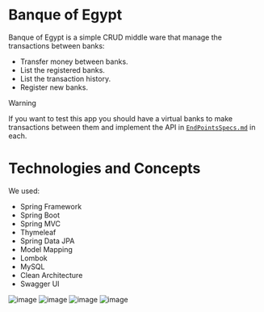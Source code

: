 # Banque of Egypt
Banque of Egypt is a simple CRUD middle ware that manage the transactions between banks:
- Transfer money between banks.
- List the registered banks.
- List the transaction history.
- Register new banks.

> [!WARNING]  
> If you want to test this app you should have a virtual banks to make transactions between them and implement the API in [`EndPointsSpecs.md`](https://github.com/mohamed-sallam/BanqueOfEgypt/blob/main-dev/EndPointsSpecs.md) in each.

# Technologies and Concepts
We used:
- Spring Framework
- Spring Boot
- Spring MVC
- Thymeleaf
- Spring Data JPA
- Model Mapping
- Lombok
- MySQL
- Clean Architecture
- Swagger UI

![image](https://github.com/user-attachments/assets/e5525ad9-a91c-463e-b14d-59cfe5343559)
![image](https://github.com/user-attachments/assets/35aca862-915e-4c9d-a78a-95d3a73a2f3f)
![image](https://github.com/user-attachments/assets/e8375778-e712-4d79-bc5c-507dca56954c)
![image](https://github.com/user-attachments/assets/48d30972-0127-4adf-a24e-2d453a74e0ef)

